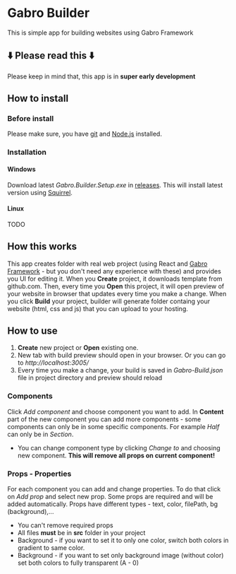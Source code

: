 # Gabro Builder
This is simple app for building websites using Gabro Framework
## ⬇️ Please read this ⬇️
Please keep in mind that, this app is in **super early development**
## How to install
### Before install
Please make sure, you have [git](https://git-scm.com/) and [Node.js](https://nodejs.org/en/) installed. 
### Installation
#### Windows
Download latest *Gabro.Builder.Setup.exe* in [releases](https://github.com/JanSkvaril/Gabro-Builder/releases/). This will install latest version using [Squirrel](https://github.com/Squirrel/Squirrel.Windows).
#### Linux
TODO
## How this works
This app creates folder with real web project (using React and [Gabro Framework](https://github.com/JanSkvaril/Gabro-Framework) - but you don't need any experience with these) and provides you UI for editing it. When you **Create** project, it downloads template from github.com. Then, every time you **Open** this project, it will open preview of your website in browser that updates every time you make a change. When you click **Build** your project, builder will generate folder containg your website (html, css and js) that you can upload to your hosting.
## How to use
1. **Create** new project or **Open** existing one.
2. New tab with build preview should open in your browser. Or you can go to *http://localhost:3005/*
3. Every time you make a change, your build is saved in *Gabro-Build.json* file in project directory and preview should reload
### Components
Click *Add component* and choose component you want to add. In **Content** part of the new component you can add more components - some components can only be in some specific components. For example *Half* can only be in *Section*. 
* You can change component type by clicking *Change to* and choosing new component. **This will remove all props on current component!** 
### Props - Properties
For each component you can add and change properties. To do that click on *Add prop* and select new prop. Some props are required and will be added automatically. Props have different types - text, color, filePath, bg (background),...
* You can't remove required props
* All files **must** be in **src** folder in your project
* Background - if you want to set it to only one color, switch both colors in gradient to same color. 
* Background - if you want to set only background image (without color) set both colors to fully transparent (A - 0)